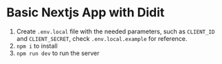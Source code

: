 # Basic Nextjs App with Didit

1. Create `.env.local` file with the needed parameters, such as `CLIENT_ID` and `CLIENT_SECRET`, check `.env.local.example` for reference.
2. `npm i` to install
3. `npm run dev` to run the server
